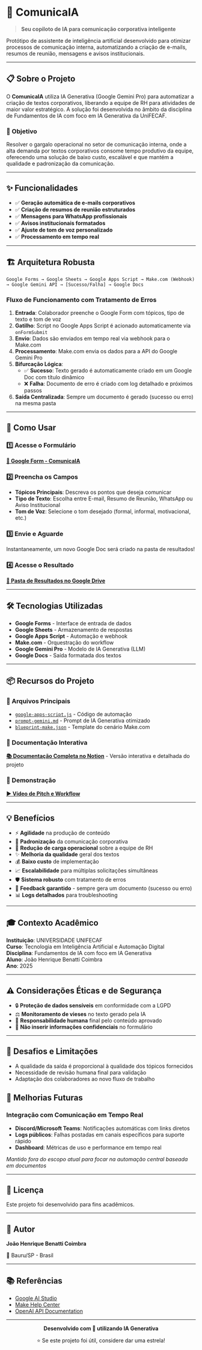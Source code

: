 # 🤖 ComunicaIA

> **Seu copiloto de IA para comunicação corporativa inteligente**

Protótipo de assistente de inteligência artificial desenvolvido para otimizar processos de comunicação interna, automatizando a criação de e-mails, resumos de reunião, mensagens e avisos institucionais.

---

## 📋 Sobre o Projeto

O **ComunicaIA** utiliza IA Generativa (Google Gemini Pro) para automatizar a criação de textos corporativos, liberando a equipe de RH para atividades de maior valor estratégico. A solução foi desenvolvida no âmbito da disciplina de Fundamentos de IA com foco em IA Generativa da UniFECAF.

### 🎯 Objetivo

Resolver o gargalo operacional no setor de comunicação interna, onde a alta demanda por textos corporativos consome tempo produtivo da equipe, oferecendo uma solução de baixo custo, escalável e que mantém a qualidade e padronização da comunicação.

---

## ✨ Funcionalidades

- ✅ **Geração automática de e-mails corporativos**
- ✅ **Criação de resumos de reunião estruturados**
- ✅ **Mensagens para WhatsApp profissionais**
- ✅ **Avisos institucionais formatados**
- ✅ **Ajuste de tom de voz personalizado**
- ✅ **Processamento em tempo real**

---

## 🏗️ Arquitetura Robusta

```
Google Forms → Google Sheets → Google Apps Script → Make.com (Webhook) → Google Gemini API → [Sucesso/Falha] → Google Docs
```

### Fluxo de Funcionamento com Tratamento de Erros

1. **Entrada**: Colaborador preenche o Google Form com tópicos, tipo de texto e tom de voz
2. **Gatilho**: Script no Google Apps Script é acionado automaticamente via `onFormSubmit`
3. **Envio**: Dados são enviados em tempo real via webhook para o Make.com
4. **Processamento**: Make.com envia os dados para a API do Google Gemini Pro
5. **Bifurcação Lógica**:
   - ✅ **Sucesso**: Texto gerado é automaticamente criado em um Google Doc com título dinâmico
   - ❌ **Falha**: Documento de erro é criado com log detalhado e próximos passos
6. **Saída Centralizada**: Sempre um documento é gerado (sucesso ou erro) na mesma pasta

---

## 🚀 Como Usar

### 1️⃣ Acesse o Formulário
[**📝 Google Form - ComunicaIA**](https://forms.gle/tZbUXXF3tqCX12Kz7)

### 2️⃣ Preencha os Campos
- **Tópicos Principais**: Descreva os pontos que deseja comunicar
- **Tipo de Texto**: Escolha entre E-mail, Resumo de Reunião, WhatsApp ou Aviso Institucional
- **Tom de Voz**: Selecione o tom desejado (formal, informal, motivacional, etc.)

### 3️⃣ Envie e Aguarde
Instantaneamente, um novo Google Doc será criado na pasta de resultados!

### 4️⃣ Acesse o Resultado
[**📁 Pasta de Resultados no Google Drive**](https://drive.google.com/drive/folders/1hM75UzJqbNK91cGovouubouJqzgwG4PB?usp=sharing)

---

## 🛠️ Tecnologias Utilizadas

- **Google Forms** - Interface de entrada de dados
- **Google Sheets** - Armazenamento de respostas
- **Google Apps Script** - Automação e webhook
- **Make.com** - Orquestração do workflow
- **Google Gemini Pro** - Modelo de IA Generativa (LLM)
- **Google Docs** - Saída formatada dos textos

---

## 📦 Recursos do Projeto

### 📄 Arquivos Principais

- [`google-apps-script.js`](./google-apps-script.js) - Código de automação
- [`prompt-gemini.md`](./prompt-gemini.md) - Prompt de IA Generativa otimizado
- [`blueprint-make.json`](https://drive.google.com/file/d/17n_W6wyQhLBShPXSWreUM4TTZSdp1OGS/view?usp=sharing) - Template do cenário Make.com

### 📖 Documentação Interativa

[**📚 Documentação Completa no Notion**](https://comunica-ai.notion.site/ComunicaIA-Seu-Primeiro-Copiloto-de-IA-28d37f39c30e8076ac6bebefe5b0babc) - Versão interativa e detalhada do projeto

### 🎥 Demonstração

[**▶️ Vídeo de Pitch e Workflow**](https://drive.google.com/file/d/1YSQ9YiY7gLrP8B6dr1vohyzlWrOm6di-/view?usp=sharing)

---

## 💡 Benefícios

- ⚡ **Agilidade** na produção de conteúdo
- 📏 **Padronização** da comunicação corporativa
- 🎯 **Redução de carga operacional** sobre a equipe de RH
- ✨ **Melhoria da qualidade** geral dos textos
- 💰 **Baixo custo** de implementação
- 📈 **Escalabilidade** para múltiplas solicitações simultâneas
- 🛡️ **Sistema robusto** com tratamento de erros
- 🔄 **Feedback garantido** - sempre gera um documento (sucesso ou erro)
- 📊 **Logs detalhados** para troubleshooting

---

## 🎓 Contexto Acadêmico

**Instituição**: UNIVERSIDADE UNIFECAF  
**Curso**: Tecnologia em Inteligência Artificial e Automação Digital  
**Disciplina**: Fundamentos de IA com foco em IA Generativa  
**Aluno**: João Henrique Benatti Coimbra  
**Ano**: 2025

---

## ⚠️ Considerações Éticas e de Segurança

- 🔒 **Proteção de dados sensíveis** em conformidade com a LGPD
- ⚖️ **Monitoramento de vieses** no texto gerado pela IA
- 👤 **Responsabilidade humana** final pelo conteúdo aprovado
- 🚫 **Não inserir informações confidenciais** no formulário

---

## 🚧 Desafios e Limitações

- A qualidade da saída é proporcional à qualidade dos tópicos fornecidos
- Necessidade de revisão humana final para validação
- Adaptação dos colaboradores ao novo fluxo de trabalho

## 🔮 Melhorias Futuras

### Integração com Comunicação em Tempo Real
- **Discord/Microsoft Teams**: Notificações automáticas com links diretos
- **Logs públicos**: Falhas postadas em canais específicos para suporte rápido
- **Dashboard**: Métricas de uso e performance em tempo real

*Mantido fora do escopo atual para focar na automação central baseada em documentos*

---

## 📝 Licença

Este projeto foi desenvolvido para fins acadêmicos.

---

## 👤 Autor

**João Henrique Benatti Coimbra**

📍 Bauru/SP - Brasil

---

## 📚 Referências

- [Google AI Studio](https://aistudio.google.com/)
- [Make Help Center](https://make.com/en/help)
- [OpenAI API Documentation](https://platform.openai.com/docs)

---

<div align="center">
  
**Desenvolvido com 💙 utilizando IA Generativa**

⭐ Se este projeto foi útil, considere dar uma estrela!

</div>

